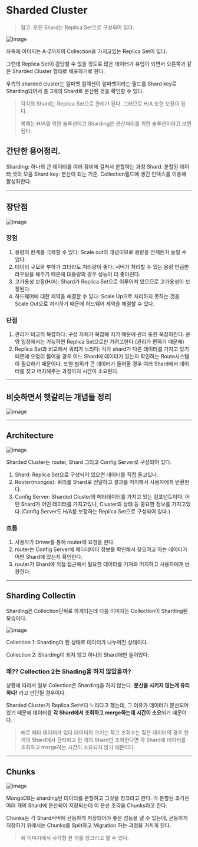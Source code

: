 # Sharded Cluster


> 참고. 모든 Shard는 Replica Set으로 구성되어 있다.

![image](https://github.com/YoonSeok-Heo/TIL/assets/113662725/d18fb34d-f8f2-4e2a-94ce-a7d46f5aa395)

좌측에 이미지는 A-Z까지의 Collection을 가지고있는 Replica Set이 있다.

그런데 Replica Set이 감당할 수 없을 정도로 많은 데이터가 유입이 되면서 오른쪽과 같은 Sharded Cluster 형태로 배포하기로 한다.

우측의 sharded cluster는 알파벳 컬렉션이 알파벳이라는 필드를 Shard key로 Sharding되어서 총 3개의 Shard로 분산된 것을 확인할 수 있다.

> 각각의 Shard는 Replica Set으로 관리가 된다.
> 그러므로 H/A 또한 보장이 된다.
> 
> 복제는 H/A를 위한 솔루션이고 Sharding은 분산처리를 위한 솔루션이라고 보면된다.

## 간단한 용어정리.

Sharding: 하나의 큰 데이터를 여러 장비에 걸쳐서 분할하는 과정
Shard: 분할된 데이터 셋의 모음
Shard key: 분산이 되는 기준. Collection필드에 생긴 인덱스를 이용해 활성화한다.

---

## 장단점

![image](https://github.com/YoonSeok-Heo/TIL/assets/113662725/d62b5ace-c3c8-4223-9bc9-537c182e9e21)

### 장점

1. 용량의 한계를 극복할 수 있다: Scale out의 개념이므로 용량을 언제든지 늘릴 수 있다.
2. 데이터 규모와 부하가 크더라도 처리량이 좋다: 서버가 처리할 수 있는 용량 만큼만 라우팅을 해주기 때문에 대용량의 경우 성능이 더 좋아진다.
3. 고가용성 보장(H/A): Shard가 Replica Set으로 이루어져 있으므로 고가용성이 보장된다.
4. 하드웨어에 대한 제약을 해결할 수 있다: Scale Up으로 처리하지 못하는 것을 Scale Out으로 처리하기 때문에 하드웨어 제약을 해결할 수 있다.

### 단점

1. 관리가 비교적 복잡하다: 구성 자체가 복잡해 지기 때문에 관리 또한 복잡하진다. 운영 입장에서는 가능하면 Replica Set으로만 가려고한다.(관리가 편하기 때문에)
2. Replica Set과 비교해서 쿼리가 느리다: 각각 shard가 다른 데이터를 가지고 있기 때문에 요청이 들어올 경우 어느 Shard에 데이터가 있는지 확인하는 Route시스템이 필요하기 때문이다. 또한 범위가 큰 데이터가 들어올 경우 여러 Shard에서 데이터를 찾고 머지해주는 과정까지 시간이 소요된다.


---

## 비슷하면서 햇갈리는 개념들 정리

![image](https://github.com/YoonSeok-Heo/TIL/assets/113662725/bbe9294c-8dc9-4cf7-977d-518afda37e2d)

---

## Architecture

![image](https://github.com/YoonSeok-Heo/TIL/assets/113662725/41acc0ce-5140-405f-8b7d-b62a612897dd)

Sharded Cluster는 router, Shard 그리고 Config Server로 구성되어 있다. 

1. Shard: Replica Set으로 구성되어 있으면 데이터를 직접 들고있다.
2. Router(mongos): 쿼리를 Shard로 전달하고 결과를 머지해서 사용자에게 반환한다.
3. Config Server: Sharded Cluster의 메타데이터를 가지고 있는 컴포넌트이다. 어떤 Shard가 어떤 데이터를 가지고있나, Cluster의 상태 등 중요한 정보를 가지고있다.(Config Server도 H/A를 보장하는 Replica Set으로 구성되어 있따.)

### 흐름

1. 사용자가 Driver를 통해 router에 요청을 한다.
2. router는 Config Server에 메타데이터 정보를 확인해서 찾으려고 하는 데이터가 어떤 Shard에 있는지 확인한다.
3. router가 Shard에 직접 접근해서 필요한 데이터를 가져와 머지하고 사용자에게 반환한다.

---

## Sharding Collectin

Sharding은 Collection단위로 하게되는데 다음 이미지는 Collection이 Sharding된 모습이다.

![image](https://github.com/YoonSeok-Heo/TIL/assets/113662725/133293e5-862c-41d4-8cc0-ca1c99dda418)

Collection 1: Sharding이 된 상태로 데이터가 나누어진 상태이다.

Collection 2: Sharding이 되지 않고 하나의 Shard에만 들어있다.

### 왜?? Collection 2는 Shading을 하지 않았을까?

상황에 따라서 일부 Colection은 Sharding을 하지 않는다. **분산을 시키지 않는게 유리하다!** 라고 판단될 경우이다.

Sharded Cluster가 Replica Set보다 느리다고 했는데, 
그 이유가 데이터가 분산되어 있기 때문에 데이터를 **각 Shard에서 조회하고
merge하는데 시간이 소요**되기 때문이다.

> 예로 메타 데이터가 있다.데이터의 크기는 작고 조회수는 잦은 데이터의 경우 한개의 Shard에서 관리하고 한 개의 Shard만 조회한다면 각 Shard에 데이터를 조회하고 merge하는 시간이 소요되지 않기 때문이다.

--- 

## Chunks

![image](https://github.com/YoonSeok-Heo/TIL/assets/113662725/133293e5-862c-41d4-8cc0-ca1c99dda418)

MongoDB는 sharding된 데이터를 분할하고 그것을 청크라고 한다. 각 분할된 조각은 여러 개의 Shard에 분산되어 저장되는데 이 분산 조각을 Chunks라고 한다.

Chunks는 각 Shard서버에 균등하게 저장되어야 좋은 성능을 낼 수 있는데, 균등하게 저장하기 위에서는 Chunks를 Split하고 Migration 하는 과정을 거치게 된다.

> 위 이미지에서 사각형 한 개를 청크라고 할 수 있다. 









